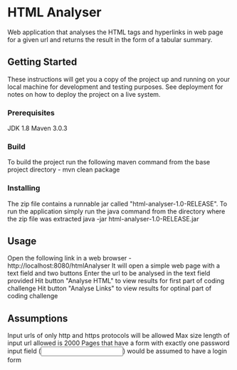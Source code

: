 # HTML Analyser

Web application that analyses the HTML tags and hyperlinks in web page for a given url and returns the result in the form of a tabular summary.	


## Getting Started
	
These instructions will get you a copy of the project up and running on your local machine for development and testing purposes. See deployment for notes on how to deploy the project on a live system.

### Prerequisites

JDK 1.8
Maven 3.0.3

### Build
To build the project run the following maven command from the base project directory - 
mvn clean package

### Installing

The zip file contains a runnable jar called "html-analyser-1.0-RELEASE". 
To run the application simply run the java command from the directory where the zip file was extracted
java -jar html-analyser-1.0-RELEASE.jar

## Usage
Open the following link in a web browser - http://localhost:8080/htmlAnalyser
It will open a simple web page with a text field and two buttons
Enter the url to be analysed in the text field provided
Hit button "Analyse HTML" to view results for first part of coding challenge
Hit button "Analyse Links" to view results for optinal part of coding challenge


## Assumptions
Input urls of only http and https protocols will be allowed
Max size length of input url allowed is 2000
Pages that have a form with exactly one password input field (<input type='password'>) would be assumed to have a login form




